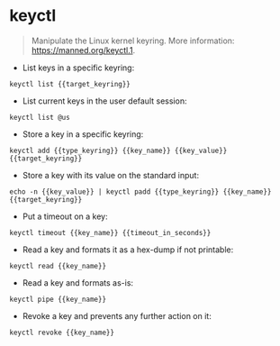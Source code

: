 # keyctl

> Manipulate the Linux kernel keyring.
> More information: <https://manned.org/keyctl.1>.

- List keys in a specific keyring:

`keyctl list {{target_keyring}}`

- List current keys in the user default session:

`keyctl list @us`

- Store a key in a specific keyring:

`keyctl add {{type_keyring}} {{key_name}} {{key_value}} {{target_keyring}}`

- Store a key with its value on the standard input:

`echo -n {{key_value}} | keyctl padd {{type_keyring}} {{key_name}} {{target_keyring}}`

- Put a timeout on a key:

`keyctl timeout {{key_name}} {{timeout_in_seconds}}`

- Read a key and formats it as a hex-dump if not printable:

`keyctl read {{key_name}}`

- Read a key and formats as-is:

`keyctl pipe {{key_name}}`

- Revoke a key and prevents any further action on it:

`keyctl revoke {{key_name}}`

